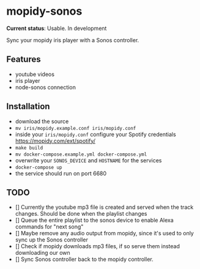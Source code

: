 # mopidy-sonos

**Current status**: Usable. In development

Sync your mopidy iris player with a Sonos controller.

## Features
 - youtube videos
 - iris player
 - node-sonos connection

## Installation
 - download the source
 - `mv iris/mopidy.example.conf iris/mopidy.conf`
 - inside your `iris/mopidy.conf` configure your Spotify credentials https://mopidy.com/ext/spotify/
 - `make build`
 - `mv docker-compose.example.yml docker-compose.yml`
 -  overwrite your `SONOS_DEVICE` and `HOSTNAME` for the services
 - `docker-compose up`
 - the service should run on port 6680

## TODO
 - [] Currently the youtube mp3 file is created and served when the track changes. Should be done when the playlist changes
 - [] Queue the entire playlist to the sonos device to enable Alexa commands for "next song"
 - [] Maybe remove any audio output from mopidy, since it's used to only sync up the Sonos controller
 - [] Check if mopidy downloads mp3 files, if so serve them instead downloading our own
 - [] Sync Sonos controller back to the mopidy controller.
